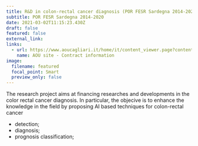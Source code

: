 ```yaml
---
title: R&D in colon-rectal cancer diagnosis (POR FESR Sardegna 2014-2020)
subtitle: POR FESR Sardegna 2014-2020
date: 2021-03-02T11:15:23.430Z
draft: false
featured: false
external_link: 
links:
  - url: https://www.aoucagliari.it/home/it/content_viewer.page?contentId=BND89869
    name: AOU site - Contract information
image:
  filename: featured
  focal_point: Smart
  preview_only: false
---
```

The research project aims at financing researches and developments in the color rectal cancer diagnosis.
In particular, the objecive is to enhance the knowledge in the field by proposing AI based techniques for colon-rectal cancer
- detection;
- diagnosis;
- prognosis classification;
